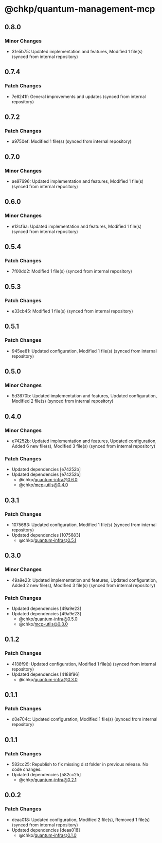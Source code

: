 # @chkp/quantum-management-mcp

## 0.8.0

### Minor Changes

- 31e5b75: Updated implementation and features, Modified 1 file(s) (synced from internal repository)

## 0.7.4

### Patch Changes

- 7e6241f: General improvements and updates (synced from internal repository)

## 0.7.2

### Patch Changes

- a9750ef: Modified 1 file(s) (synced from internal repository)

## 0.7.0

### Minor Changes

- ae97696: Updated implementation and features, Modified 1 file(s) (synced from internal repository)

## 0.6.0

### Minor Changes

- e12cf6a: Updated implementation and features, Modified 1 file(s) (synced from internal repository)

## 0.5.4

### Patch Changes

- 7f00dd2: Modified 1 file(s) (synced from internal repository)

## 0.5.3

### Patch Changes

- e33cb45: Modified 1 file(s) (synced from internal repository)

## 0.5.1

### Patch Changes

- 945ee81: Updated configuration, Modified 1 file(s) (synced from internal repository)

## 0.5.0

### Minor Changes

- 5d3670b: Updated implementation and features, Updated configuration, Modified 2 file(s) (synced from internal repository)

## 0.4.0

### Minor Changes

- e74252b: Updated implementation and features, Updated configuration, Added 6 new file(s), Modified 3 file(s) (synced from internal repository)

### Patch Changes

- Updated dependencies [e74252b]
- Updated dependencies [e74252b]
  - @chkp/quantum-infra@0.6.0
  - @chkp/mcp-utils@0.4.0

## 0.3.1

### Patch Changes

- 1075683: Updated configuration, Modified 1 file(s) (synced from internal repository)
- Updated dependencies [1075683]
  - @chkp/quantum-infra@0.5.1

## 0.3.0

### Minor Changes

- 49a9e23: Updated implementation and features, Updated configuration, Added 2 new file(s), Modified 3 file(s) (synced from internal repository)

### Patch Changes

- Updated dependencies [49a9e23]
- Updated dependencies [49a9e23]
  - @chkp/quantum-infra@0.5.0
  - @chkp/mcp-utils@0.3.0

## 0.1.2

### Patch Changes

- 4188f96: Updated configuration, Modified 1 file(s) (synced from internal repository)
- Updated dependencies [4188f96]
  - @chkp/quantum-infra@0.3.0

## 0.1.1

### Patch Changes

- d0e704c: Updated configuration, Modified 1 file(s) (synced from internal repository)

## 0.1.1

### Patch Changes

- 582cc25: Republish to fix missing dist folder in previous release. No code changes.
- Updated dependencies [582cc25]
  - @chkp/quantum-infra@0.2.1

## 0.0.2

### Patch Changes

- deaa018: Updated configuration, Modified 2 file(s), Removed 1 file(s) (synced from internal repository)
- Updated dependencies [deaa018]
  - @chkp/quantum-infra@0.1.0
